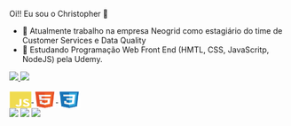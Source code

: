 Oi!! Eu sou o Christopher 👋

- 🔭 Atualmente trabalho na empresa Neogrid como estagiário do time de Customer Services e Data Quality
- 🌱 Estudando Programação Web Front End (HMTL, CSS, JavaScritp, NodeJS) pela Udemy.

<div>
  <a href="https://github.com/ChristopherBRamos"/a>
  <img height="180em" src="https://github-readme-stats.vercel.app/api?username=ChristopherBRamos&show_icons=true&theme=highcontrast&include_all_commits=true&count_private=true"/>
  <img height="180em" src="https://github-readme-stats.vercel.app/api/top-langs/api?username=ChristopherBRamos&layout=compact&langs_count=16&theme=highcontrast"/>
</div> 

<div style="display: inline_block"><br>
  <img align="center" alt="Rafa-Js" height="30" width="40" src="https://raw.githubusercontent.com/devicons/devicon/master/icons/javascript/javascript-plain.svg">
  <img align="center" alt="Rafa-HTML" height="30" width="40" src="https://raw.githubusercontent.com/devicons/devicon/master/icons/html5/html5-original.svg">
  <img align="center" alt="Rafa-CSS" height="30" width="40" src="https://raw.githubusercontent.com/devicons/devicon/master/icons/css3/css3-original.svg">
</div>

<div>
  <a href="https://www.instagram.com/cbramos89/" target="_blank"><img src="https://img.shields.io/badge/-Instagram-%23E4405F?style=for-the-badge&logo=instagram&logoColor=white" target="_blank"></a>
  <a href = "mailto:cbramos94@gmail.com"><img src="https://img.shields.io/badge/-Gmail-%23333?style=for-the-badge&logo=gmail&logoColor=white" target="_blank"></a>
  <a href="https://www.linkedin.com/in/christopher-begnini-05a07a165/" target="_blank"><img src="https://img.shields.io/badge/-LinkedIn-%230077B5?style=for-the-badge&logo=linkedin&logoColor=white" target="_blank"></a> 
</div>

